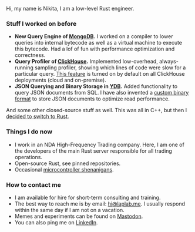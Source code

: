 Hi, my name is Nikita, I am a low-level Rust engineer.

### Stuff I worked on before

- **New Query Engine of [MongoDB](https://github.com/mongodb/mongo).** I worked on a compiler to lower queries into internal bytecode as well as a virtual machine to execute this bytecode. Had a lof of fun with performance optimization and correctness.
- **Query Profiler of [ClickHouse](https://github.com/ClickHouse/ClickHouse).** Implemented low-overhead, always-running sampling profiler, showing which lines of code were slow for a particular query. [This feature](https://clickhouse.com/docs/en/operations/optimizing-performance/sampling-query-profiler) is turned on by default on all ClickHouse deployments (cloud and on-premise).
- **JSON Querying and Binary Storage in [YDB](https://github.com/ydb-platform/ydb).** Added functionality to query JSON documents from SQL. I have also invented a [custom binary format](https://laplab.me/posts/how-binary-json-works-in-ydb/) to store JSON documents to optimize read performance.

And some other closed-source stuff as well. This was all in C++, but then I [decided to switch to Rust](https://laplab.me/posts/switching-from-cpp-to-rust/).

### Things I do now

- I work in an NDA High-Frequency Trading company. Here, I am one of the developers of the main Rust server responsible for all trading operations.
- Open-source Rust, see pinned repositories.
- Occasional [microcontroller shenanigans](https://laplab.me/posts/family-photos-vs-256-kb-ram/).

### How to contact me

- I am available for hire for short-term consulting and training.
- The best way to reach me is by email: hi@laplab.me. I usually respond within the same day if I am not on a vacation.
- Memes and experiments can be found on [Mastodon](https://mastodon.social/@laplab).
- You can also ping me on [LinkedIn](https://www.linkedin.com/in/nikitalapkov/).
